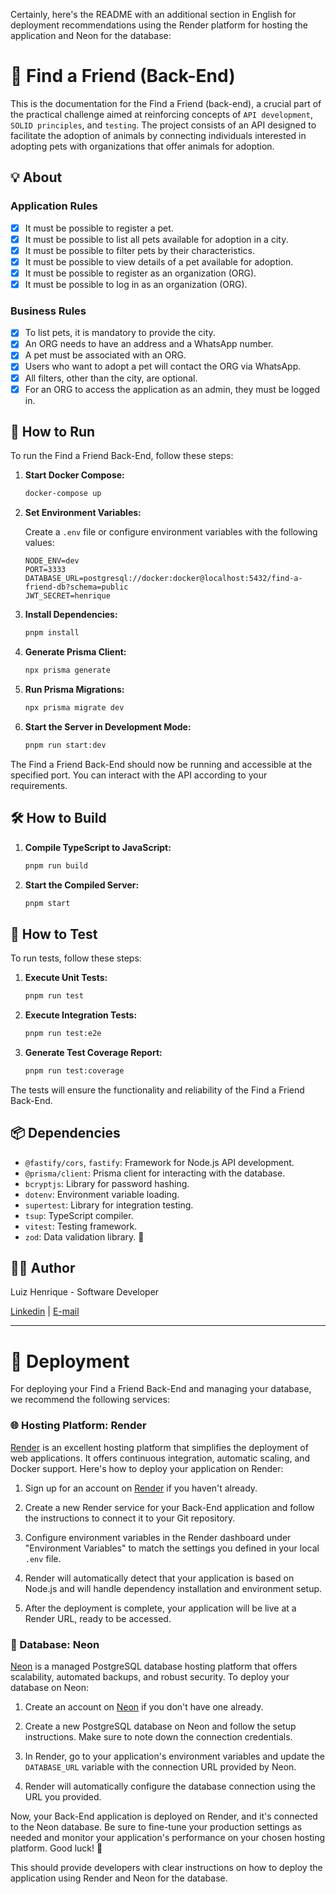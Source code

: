 Certainly, here's the README with an additional section in English for deployment recommendations using the Render platform for hosting the application and Neon for the database:

# 🐾 Find a Friend (Back-End)

This is the documentation for the Find a Friend (back-end), a crucial part of the practical challenge aimed at reinforcing concepts of `API development`, `SOLID principles`, and `testing`. The project consists of an API designed to facilitate the adoption of animals by connecting individuals interested in adopting pets with organizations that offer animals for adoption.

## 💡 About

### Application Rules

- [x] It must be possible to register a pet.
- [x] It must be possible to list all pets available for adoption in a city.
- [x] It must be possible to filter pets by their characteristics.
- [x] It must be possible to view details of a pet available for adoption.
- [x] It must be possible to register as an organization (ORG).
- [x] It must be possible to log in as an organization (ORG).

### Business Rules

- [x] To list pets, it is mandatory to provide the city.
- [x] An ORG needs to have an address and a WhatsApp number.
- [x] A pet must be associated with an ORG.
- [x] Users who want to adopt a pet will contact the ORG via WhatsApp.
- [x] All filters, other than the city, are optional.
- [x] For an ORG to access the application as an admin, they must be logged in.

## 🚀 How to Run

To run the Find a Friend Back-End, follow these steps:

1. **Start Docker Compose:**

   ```bash
   docker-compose up
   ```

2. **Set Environment Variables:**

   Create a `.env` file or configure environment variables with the following values:

   ```
   NODE_ENV=dev
   PORT=3333
   DATABASE_URL=postgresql://docker:docker@localhost:5432/find-a-friend-db?schema=public
   JWT_SECRET=henrique
   ```

3. **Install Dependencies:**

   ```bash
   pnpm install
   ```

4. **Generate Prisma Client:**

   ```bash
   npx prisma generate
   ```

5. **Run Prisma Migrations:**

   ```bash
   npx prisma migrate dev
   ```

6. **Start the Server in Development Mode:**

   ```bash
   pnpm run start:dev
   ```

The Find a Friend Back-End should now be running and accessible at the specified port. You can interact with the API according to your requirements.

## 🛠️ How to Build

1. **Compile TypeScript to JavaScript:**

   ```bash
   pnpm run build
   ```

2. **Start the Compiled Server:**

   ```bash
   pnpm start
   ```

## 🧪 How to Test

To run tests, follow these steps:

1. **Execute Unit Tests:**

   ```bash
   pnpm run test
   ```

2. **Execute Integration Tests:**

   ```bash
   pnpm run test:e2e
   ```

3. **Generate Test Coverage Report:**

   ```bash
   pnpm run test:coverage
   ```

The tests will ensure the functionality and reliability of the Find a Friend Back-End.

## 📦 Dependencies

- `@fastify/cors`, `fastify`: Framework for Node.js API development.
- `@prisma/client`: Prisma client for interacting with the database.
- `bcryptjs`: Library for password hashing.
- `dotenv`: Environment variable loading.
- `supertest`: Library for integration testing.
- `tsup`: TypeScript compiler.
- `vitest`: Testing framework.
- `zod`: Data validation library. 🐶

##  👨‍💻 **Author**

Luiz Henrique - Software Developer

[Linkedin](https://www.linkedin.com/in/luiz-henrique7/) | [E-mail](mailto:7henrique18@gmail.com)

---

# 🚀 Deployment

For deploying your Find a Friend Back-End and managing your database, we recommend the following services:

### 🌐 Hosting Platform: Render

[Render](https://render.com) is an excellent hosting platform that simplifies the deployment of web applications. It offers continuous integration, automatic scaling, and Docker support. Here's how to deploy your application on Render:

1. Sign up for an account on [Render](https://render.com) if you haven't already.

2. Create a new Render service for your Back-End application and follow the instructions to connect it to your Git repository.

3. Configure environment variables in the Render dashboard under "Environment Variables" to match the settings you defined in your local `.env` file.

4. Render will automatically detect that your application is based on Node.js and will handle dependency installation and environment setup.

5. After the deployment is complete, your application will be live at a Render URL, ready to be accessed.

### 🐘 Database: Neon

[Neon](https://www.neon-soft.com) is a managed PostgreSQL database hosting platform that offers scalability, automated backups, and robust security. To deploy your database on Neon:

1. Create an account on [Neon](https://www.neon-soft.com) if you don't have one already.

2. Create a new PostgreSQL database on Neon and follow the setup instructions. Make sure to note down the connection credentials.

3. In Render, go to your application's environment variables and update the `DATABASE_URL` variable with the connection URL provided by Neon.

4. Render will automatically configure the database connection using the URL you provided.

Now, your Back-End application is deployed on Render, and it's connected to the Neon database. Be sure to fine-tune your production settings as needed and monitor your application's performance on your chosen hosting platform. Good luck! 🚀

This should provide developers with clear instructions on how to deploy the application using Render and Neon for the database.
